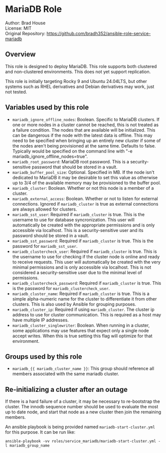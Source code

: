 # MariaDB Role

Author: Brad House<br/>
License: MIT<br/>
Original Repository: https://github.com/bradh352/ansible-role-service-mariadb

## Overview

This role is designed to deploy MariaDB.  This role supports both clustered and
non-clustered environments.  This does not yet support replication.

This role is initially targeting Rocky 9 and Ubuntu 24.04LTS, but other systems
such as RHEL derivatives and Debian derivatives may work, just not tested.

## Variables used by this role
* `mariadb_ignore_offline_nodes`: Boolean. Specific to MariaDB clusters. If
  one or more nodes in a cluster cannot be reached, this is not treated as a
  failure condition.  The nodes that are available will be initialized.  This
  can be dangerous if the node with the latest data is offline.   This may need
  to be specified when bringing up an entirely new cluster if some of the nodes
  aren't being provisioned at the same time.  Defaults to false.  Typically
  would be specified on the command line with
  "-e mariadb_ignore_offline_nodes=true".
* `mariadb_root_password`: MariaDB root password.  This is a security-sensitive
  password that should be stored in a vault.
* `mariadb_buffer_pool_size`: Optional.  Specified in MB. If the node isn't
  dedicated to MariaDB it may be desirable to set this value as otherwise up
  to 3/4 of the available memory may be provisioned to the buffer pool.
* `mariadb_cluster`: Boolean. Whether or not this node is a member of a cluster.
* `mariadb_external_access`: Boolean. Whether or not to listen for external
  connections.  Ignored if `mariadb_cluster` is true as external connections
  are always allowed for clusters.
* `mariadb_sst_user`: Required if `mariadb_cluster` is true.  This is the
  username to use for database syncronization.  This user will automatically
  be created with the appropriate permissions and is only accessible via
  localhost.  This is a security-sensitive user and its password should be
  stored in a vault.
* `mariadb_sst_password`: Required if `mariadb_cluster` is true.  This is the
  password for `mariadb_sst_user`.
* `mariadb_clustercheck_user`: Required if `mariadb_cluster` is true.  This
  is the username to use for checking if the cluster node is online and ready
  to receive requests.  This user will automatically be created with the
  very minimal permissions and is only accessible via localhost.  This is
  not considered a security-sensitive user due to the minimal level of
  permissions.
* `mariadb_clustercheck_password`: Required if `mariadb_cluster` is true.  This
  is the password for `mariadb_clustercheck_user`.
* `mariadb_cluster_name`: Required if `mariadb_cluster` is true.  This is a
  simple alpha-numeric name for the cluster to differentiate it from other
  clusters.  This is also used by Ansible for grouping purposes.
* `mariadb_cluster_ip`: Required if using `mariadb_cluster`. The cluster ip address
  to use for cluster communication.  This is required as a host may have multiple
  IP addresses.
* `mariadb_cluster_singlewriter`: Boolean. When running in a cluster, some applications
  may use features that expect only a single node accept writes.  When this is
  true setting this flag will optimize for that environment.


## Groups used by this role

* `mariadb_{{ mariadb_cluster_name }}`: This group should reference all members
  associated with the same mariadb cluster.

## Re-initializing a cluster after an outage
If there is a hard failure of a cluster, it may be necessary to re-bootstrap
the cluster.  The innodb sequence number should be used to evaluate the most up
to date node, and start that node as a new cluster then join the remaining
members.

An ansible playbook is being provided named `mariadb-start-cluster.yml` for
this purpose.  It can be run like:

```
ansible-playbook -vv roles/service_mariadb/mariadb-start-cluster.yml -l mariadb_group_name
```

